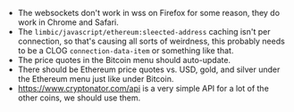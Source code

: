 - The websockets don't work in wss on Firefox for some reason, they do work in
  Chrome and Safari.
- The `limbic/javascript/ethereum:sleected-address` caching isn't per
  connection, so that's causing all sorts of weirdness, this probably needs to
  be a CLOG `connection-data-item` or something like that.
- The price quotes in the Bitcoin menu should auto-update.
- There should be Ethereum price quotes vs. USD, gold, and silver under the
  Ethereum menu just like under Bitcoin.
- https://www.cryptonator.com/api is a very simple API for a lot of the other
  coins, we should use them.
